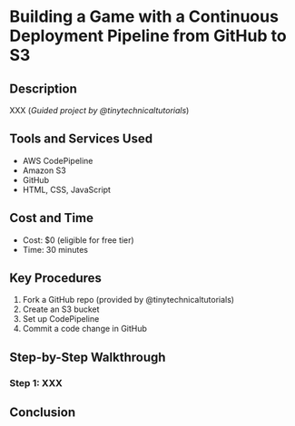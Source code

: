 # Building a Game with a Continuous Deployment Pipeline from GitHub to S3

## Description
XXX (_Guided project by @tinytechnicaltutorials_)

## Tools and Services Used
- AWS CodePipeline
- Amazon S3
- GitHub
- HTML, CSS, JavaScript

## Cost and Time
- Cost: $0 (eligible for free tier)
- Time: 30 minutes

## Key Procedures
1. Fork a GitHub repo (provided by @tinytechnicaltutorials)
2. Create an S3 bucket
3. Set up CodePipeline
4. Commit a code change in GitHub

## Step-by-Step Walkthrough
### Step 1: XXX

## Conclusion
